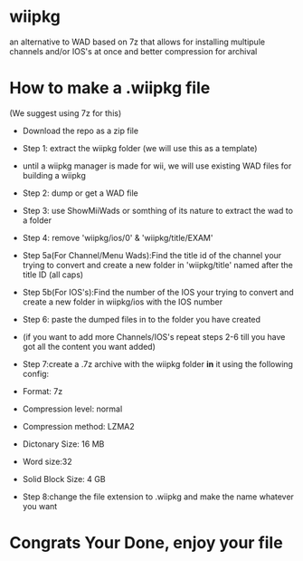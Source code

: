 # wiipkg
an alternative to WAD based on 7z that allows for installing multipule channels and/or IOS's at once and better compression for archival



# How to make a .wiipkg file
(We suggest using 7z for this)

- Download the repo as a zip file 
- Step 1: extract the wiipkg folder (we will use this as a template)

- until a wiipkg manager is made for wii, we will use existing WAD files for building a wiipkg
- Step 2: dump or get a WAD file
- Step 3: use ShowMiiWads or somthing of its nature to extract the wad to a folder
- Step 4: remove 'wiipkg/ios/0' & 'wiipkg/title/EXAM'
- Step 5a(For Channel/Menu Wads):Find the title id of the channel your trying to convert and create a new folder in 'wiipkg/title' named after the title ID (all caps)
- Step 5b(For IOS's):Find the number of the IOS your trying to convert and create a new folder in wiipkg/ios with the IOS number
- Step 6: paste the dumped files in to the folder you have created
- (if you want to add more Channels/IOS's repeat steps 2-6 till you have got all the content you want added)
- Step 7:create a .7z archive with the wiipkg folder **in** it using the following config:
- Format: 7z
- Compression level: normal
- Compression method: LZMA2
- Dictonary Size: 16 MB
- Word size:32
- Solid Block Size: 4 GB

- Step 8:change the file extension to .wiipkg and make the name whatever you want
# Congrats Your Done, enjoy your file
